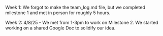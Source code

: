 Week 1:
We forgot to make the team_log.md file, but we completed milestone 1 and met in person for roughly 5 hours.

Week 2:
4/8/25 - We met from 1-3pm to work on Milestone 2. We started working on a shared Google Doc to solidify our idea.

